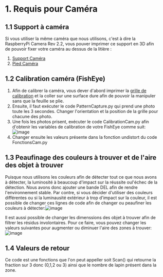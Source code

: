 # 1. Requis pour Caméra

## 1.1 Support à caméra
Si vous utiliser la même caméra que nous utilisons, c'est à dire la RaspberryPi Camera Rev 2.2, vous pouver imprimer ce support en 3D afin de pouvoir fixer votre caméra au dessus de la litière :
1. [Support Caméra](https://github.com/Cagius-UdeS/Cagius/blob/main/CADs/SupportCamera.SLDPRT)
2. [Pied Caméra](https://github.com/Cagius-UdeS/Cagius/blob/main/CADs/PivotCamera.SLDPRT)

## 1.2 Calibration caméra (FishEye)
1. Afin de calibrer la caméra, vous dever d'abord imprimer la [grille de calibration](https://github.com/Cagius-UdeS/Cagius/blob/main/Code/PiCamera/FECalibrationA4.png) et la coller sur une surface dure afin de pouvoir la manipuler sans que la feuille se plie.
2. Ensuite, il faut exécuter le code PatternCapture.py qui prend une photo toute les 3 secondes. Changer l'orientation et la position de la grille pour chacune des photo.
3. Une fois les photos prisent, exécuter le code CalibrationCam.py afin d'obtenir les variables de calibration de votre FishEye comme suit: ![image](https://user-images.githubusercontent.com/72098230/161605262-c62785ff-352e-4e21-ada1-8853365c203e.png)
4. Changer ensuite les valeurs présente dans la fonction undistort du code FonctionsCam.py

## 1.3 Peaufinage des couleurs à trouver et de l'aire des objet à trouver
Puisque nous utilisons les couleurs afin de détecter tout ce que nous avons à détecter, la luminosité à beaucoup d'impact sur la réussite oul'échec de la détection. Nous avons donc ajouter une bande DEL afin de rendre l'environnement stable. Par contre, si vous décider d'utiliser des couleurs différentes ou si la luminausité extérieur à trop d'impact sur la couleur, il est possible de changer ces lignes de code afin de changer ou peaufiner les couleurs à détecter:![image](https://user-images.githubusercontent.com/72098230/163251666-02f7357d-6e6e-4e52-b679-5f276fce0069.png) 


Il est aussi possible de changer les dimenssions des objet à trouver afin de filtrer les résidus involontaires. Pour ce faire, vous pouvez changer les valeurs suivantes pour augmenter ou diminuer l'aire des zones à trouver: ![image](https://user-images.githubusercontent.com/72098230/163252441-32740975-1bd8-4aa3-b7c9-2250f7ee5540.png) 

## 1.4 Valeurs de retour
Ce code est une fonctions que l'on peut appeller soit Scan() qui retourne la fraction sur 3 donc (0,1,2 ou 3) ainsi que le nombre de lapin présent dans la zone.
